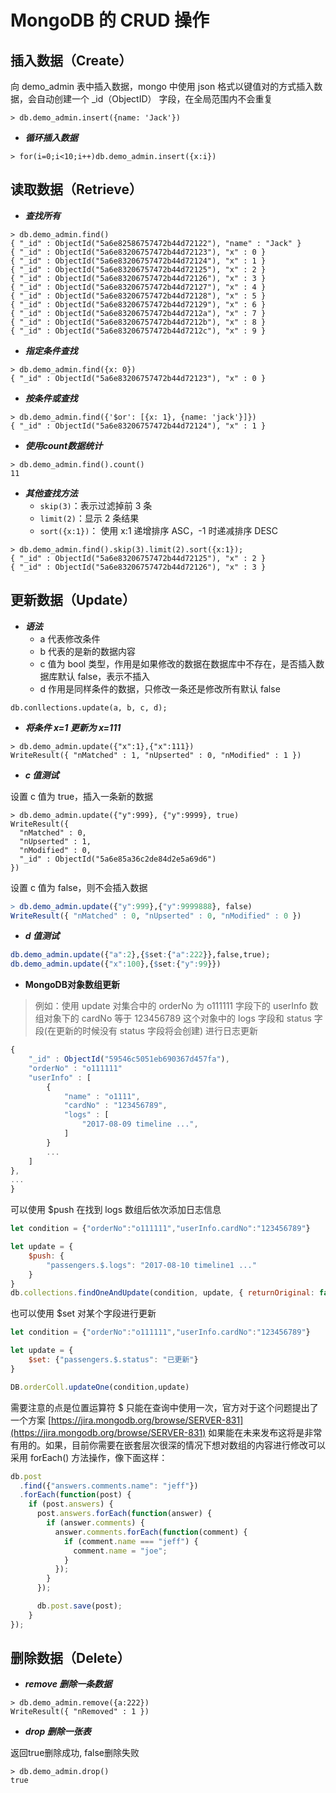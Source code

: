 # MongoDB 的 CRUD 操作

## 插入数据（Create）

向 demo_admin 表中插入数据，mongo 中使用 json 格式以键值对的方式插入数据，会自动创建一个 _id（ObjectID） 字段，在全局范围内不会重复

```
> db.demo_admin.insert({name: 'Jack'})
```

- ***循环插入数据***

```
> for(i=0;i<10;i++)db.demo_admin.insert({x:i})
```

## 读取数据（Retrieve）

- ***查找所有***

```
> db.demo_admin.find()
{ "_id" : ObjectId("5a6e82586757472b44d72122"), "name" : "Jack" }
{ "_id" : ObjectId("5a6e83206757472b44d72123"), "x" : 0 }
{ "_id" : ObjectId("5a6e83206757472b44d72124"), "x" : 1 }
{ "_id" : ObjectId("5a6e83206757472b44d72125"), "x" : 2 }
{ "_id" : ObjectId("5a6e83206757472b44d72126"), "x" : 3 }
{ "_id" : ObjectId("5a6e83206757472b44d72127"), "x" : 4 }
{ "_id" : ObjectId("5a6e83206757472b44d72128"), "x" : 5 }
{ "_id" : ObjectId("5a6e83206757472b44d72129"), "x" : 6 }
{ "_id" : ObjectId("5a6e83206757472b44d7212a"), "x" : 7 }
{ "_id" : ObjectId("5a6e83206757472b44d7212b"), "x" : 8 }
{ "_id" : ObjectId("5a6e83206757472b44d7212c"), "x" : 9 }
```

- ***指定条件查找***

```
> db.demo_admin.find({x: 0})
{ "_id" : ObjectId("5a6e83206757472b44d72123"), "x" : 0 }
```

- ***按条件或查找***

```
> db.demo_admin.find({'$or': [{x: 1}, {name: 'jack'}]})
{ "_id" : ObjectId("5a6e83206757472b44d72124"), "x" : 1 }
```

- ***使用count数据统计***

```
> db.demo_admin.find().count()
11
```

- ***其他查找方法***
	* ```skip(3)```：表示过滤掉前 3 条  
	* ```limit(2)```：显示 2 条结果  
	* ```sort({x:1})```： 使用 x:1 递增排序 ASC，-1 时递减排序 DESC  

```
> db.demo_admin.find().skip(3).limit(2).sort({x:1});
{ "_id" : ObjectId("5a6e83206757472b44d72125"), "x" : 2 }
{ "_id" : ObjectId("5a6e83206757472b44d72126"), "x" : 3 }
```

## 更新数据（Update）

- ***语法***
	* a 代表修改条件
	* b 代表的是新的数据内容
	* c 值为 bool 类型，作用是如果修改的数据在数据库中不存在，是否插入数据库默认 false，表示不插入
	* d 作用是同样条件的数据，只修改一条还是修改所有默认 false
```
db.conllections.update(a, b, c, d);
```
- ***将条件 x=1 更新为 x=111***

```
> db.demo_admin.update({"x":1},{"x":111}) 
WriteResult({ "nMatched" : 1, "nUpserted" : 0, "nModified" : 1 })
```

- ***c 值测试***

设置 c 值为 true，插入一条新的数据

```
> db.demo_admin.update({"y":999}, {"y":9999}, true)
WriteResult({
  "nMatched" : 0,
  "nUpserted" : 1,
  "nModified" : 0,
  "_id" : ObjectId("5a6e85a36c2de84d2e5a69d6")
})
```

设置 c 值为 false，则不会插入数据

```r
> db.demo_admin.update({"y":999},{"y":9999888}, false)
WriteResult({ "nMatched" : 0, "nUpserted" : 0, "nModified" : 0 })
```

- ***d 值测试***

```r
db.demo_admin.update({"a":2},{$set:{"a":222}},false,true);
db.demo_admin.update({"x":100},{$set:{"y":99}})
```


- **MongoDB对象数组更新**

> 例如：使用 update 对集合中的 orderNo 为 o111111 字段下的 userInfo 数组对象下的 cardNo 等于 123456789 这个对象中的 logs 字段和 status 字段(在更新的时候没有 status 字段将会创建) 进行日志更新

```javascript
{
	"_id" : ObjectId("59546c5051eb690367d457fa"),
	"orderNo" : "o111111"
	"userInfo" : [
		{
			"name" : "o1111",
			"cardNo" : "123456789",
			"logs" : [
				"2017-08-09 timeline ...",
			]
		}
		...
	]
},
...
}
```

可以使用 $push 在找到 logs 数组后依次添加日志信息

```javascript
let condition = {"orderNo":"o111111","userInfo.cardNo":"123456789"}

let update = {
	$push: {
		"passengers.$.logs": "2017-08-10 timeline1 ..."
	}
}
db.collections.findOneAndUpdate(condition, update, { returnOriginal: false })
```

也可以使用 $set 对某个字段进行更新

```javascript
let condition = {"orderNo":"o111111","userInfo.cardNo":"123456789"}

let update = {
	$set: {"passengers.$.status": "已更新"}
}

DB.orderColl.updateOne(condition,update)
```

需要注意的点是位置运算符 $ 只能在查询中使用一次，官方对于这个问题提出了一个方案 [https://jira.mongodb.org/browse/SERVER-831](https://jira.mongodb.org/browse/SERVER-831) 如果能在未来发布这将是非常有用的。如果，目前你需要在嵌套层次很深的情况下想对数组的内容进行修改可以采用 forEach() 方法操作，像下面这样：

```javascript
db.post
  .find({"answers.comments.name": "jeff"})
  .forEach(function(post) {
    if (post.answers) {
      post.answers.forEach(function(answer) {
        if (answer.comments) {
          answer.comments.forEach(function(comment) {
            if (comment.name === "jeff") {
              comment.name = "joe";
            }
          });
        }
      });

      db.post.save(post);
    }
});
```

## 删除数据（Delete）

- ***remove 删除一条数据***

```
> db.demo_admin.remove({a:222})
WriteResult({ "nRemoved" : 1 })
```

- ***drop 删除一张表***

返回true删除成功, false删除失败

```
> db.demo_admin.drop()
true
```